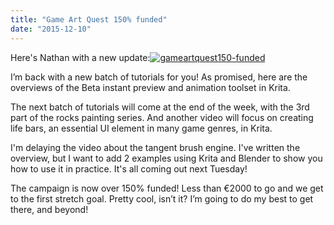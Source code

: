 ```yaml
---
title: "Game Art Quest 150% funded"
date: "2015-12-10"
---
```


Here's Nathan with a new update:[![gameartquest150-funded](/images/posts/2015/gameartquest150-funded.png)](https://krita.org/wp-content/uploads/2015/12/gameartquest150-funded.png)

I’m back with a new batch of tutorials for you! As promised, here are the overviews of the Beta instant preview and animation toolset in Krita.

The next batch of tutorials will come at the end of the week, with the 3rd part of the rocks painting series. And another video will focus on creating life bars, an essential UI element in many game genres, in Krita.

I'm delaying the video about the tangent brush engine. I've written the overview, but I want to add 2 examples using Krita and Blender to show you how to use it in practice. It's all coming out next Tuesday!

The campaign is now over 150% funded! Less than €2000 to go and we get to the first stretch goal. Pretty cool, isn’t it? I’m going to do my best to get there, and beyond!
